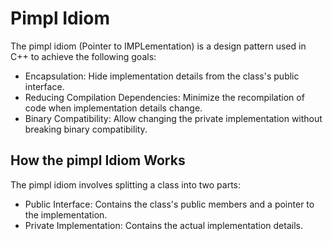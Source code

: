 # Pimpl Idiom

The pimpl idiom (Pointer to IMPLementation) is a design pattern used in C++ to achieve the following
goals:

- Encapsulation: Hide implementation details from the class's public interface.
- Reducing Compilation Dependencies: Minimize the recompilation of code when implementation details change.
- Binary Compatibility: Allow changing the private implementation without breaking binary compatibility.

## How the pimpl Idiom Works

The pimpl idiom involves splitting a class into two parts:

- Public Interface: Contains the class's public members and a pointer to the implementation.
- Private Implementation: Contains the actual implementation details.
